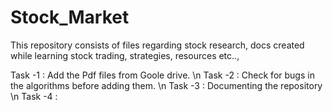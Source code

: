 # Stock_Market
This repository consists of files regarding stock research, docs created while learning stock trading, strategies, resources etc..,

Task -1 : Add the Pdf files from Goole drive. \n
Task -2 : Check for bugs in the algorithms before adding them. \n
Task -3 : Documenting the repository \n
Task -4 : 
